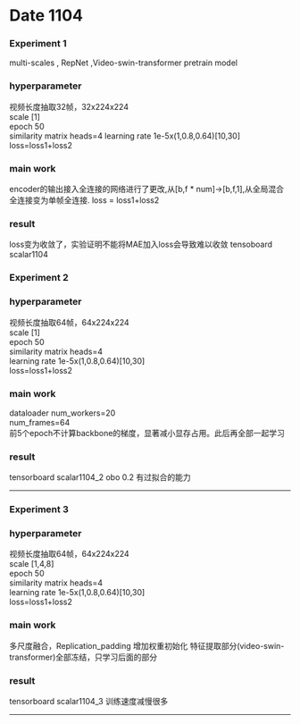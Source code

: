 # Date 1104

### Experiment 1

multi-scales , RepNet ,Video-swin-transformer pretrain model

### hyperparameter

视频长度抽取32帧，32x224x224  
scale [1]  
epoch 50  
similarity matrix heads=4 learning rate 1e-5x(1,0.8,0.64)[10,30]  
loss=loss1+loss2

### main work

encoder的输出接入全连接的网络进行了更改,从[b,f * num]->[b,f,1],从全局混合全连接变为单帧全连接. loss = loss1+loss2

### result

loss变为收敛了，实验证明不能将MAE加入loss会导致难以收敛 tensoboard scalar1104

### Experiment 2

### hyperparameter

视频长度抽取64帧，64x224x224  
scale [1]  
epoch 50  
similarity matrix heads=4  
learning rate 1e-5x(1,0.8,0.64)[10,30]    
loss=loss1+loss2

### main work

dataloader num_workers=20  
num_frames=64  
前5个epoch不计算backbone的梯度，显著减小显存占用。此后再全部一起学习

### result

tensorboard scalar1104_2
obo 0.2 有过拟合的能力

****

### Experiment 3

### hyperparameter

视频长度抽取64帧，64x224x224  
scale [1,4,8]  
epoch 50  
similarity matrix heads=4  
learning rate 1e-5x(1,0.8,0.64)[10,30]    
loss=loss1+loss2

### main work
多尺度融合，Replication_padding
增加权重初始化
特征提取部分(video-swin-transformer)全部冻结，只学习后面的部分

### result

tensorboard scalar1104_3
训练速度减慢很多

****